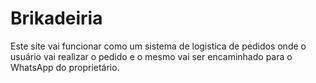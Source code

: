 # Brikadeiria

Este site vai funcionar como um sistema de logistica de pedidos onde o usuário vai realizar o pedido e o mesmo vai ser encaminhado
para o WhatsApp do proprietário.
